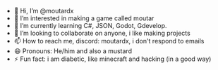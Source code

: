 - 👋 Hi, I’m @moutardx
- 👀 I’m interested in making a game called moutar
- 🌱 I’m currently learning C#, JSON, Godot, Gdevelop.
- 💞️ I’m looking to collaborate on anyone, i like making projects
- 📫 How to reach me, discord: moutardx, i don't respond to emails
- 😄 Pronouns: He/him and also a mustard
- ⚡ Fun fact: i am diabetic, like minecraft and hacking (in a good way)

<!---
moutardx/moutardx is a ✨ special ✨ repository because its `README.md` (this file) appears on your GitHub profile.
You can click the Preview link to take a look at your changes.
--->
